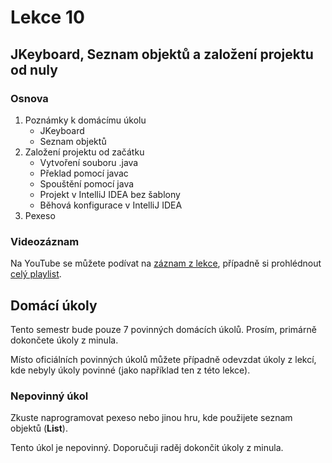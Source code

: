 Lekce 10
========

JKeyboard, Seznam objektů a založení projektu od nuly
-----------------------------------------------------

### Osnova

1. Poznámky k domácímu úkolu
    * JKeyboard
    * Seznam objektů
1. Založení projektu od začátku
    * Vytvoření souboru .java
    * Překlad pomocí javac
    * Spouštění pomocí java
    * Projekt v IntelliJ IDEA bez šablony
    * Běhová konfigurace v IntelliJ IDEA
1. Pexeso

### Videozáznam

Na YouTube se můžete podívat na [záznam z lekce](https://www.youtube.com/watch?v=0OHTx6GPtzs),
případně si prohlédnout [celý playlist](https://www.youtube.com/playlist?list=PLUVJxzuCt9AROpKl3Hu-DvdgQV-xHaoQY).

Domácí úkoly
------------

Tento semestr bude pouze 7 povinných domácích úkolů. Prosím, primárně dokončete úkoly z minula.

Místo oficiálních povinných úkolů můžete případně odevzdat úkoly z lekcí, kde nebyly úkoly povinné (jako například ten z
této lekce).

### Nepovinný úkol

Zkuste naprogramovat pexeso nebo jinou hru, kde použijete seznam objektů (**List<JLabel>**).

Tento úkol je nepovinný. Doporučuji raděj dokončit úkoly z minula.
